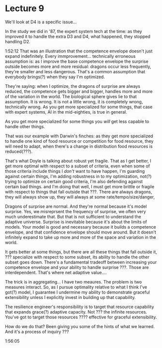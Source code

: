 # Lecture 9

We'll look at D4 is a specific issue...

In the study we did in '87, the expert system tech at the time: as they improved it to handle the extra D3 and D4, what happened, they stopped handling D2.

1:52:12
That was an illustration that the competence envelope doesn't just expand
indefinitely. Every immprovement... technically erroneous assumption is: as I improve the base
competence envelope the surprise outside becomes more and more residual:
dragons occur less frequently, they're smaller and less dangerous. That's a
common assumption that everybody brings(?) when they say I'm optimized.

They're saying: when I optimize, the dragons of surprise are always reduced,
the competence gets bigger and bigger, handles more and more of the variation
in the world. The biological sphere gives lie to that assumption. It is wrong.
It is not a little wrong, it is completely wrong, technically wrong. As you
get more specialized for some things, that case with expert systems, AI in the
mid-eighties, is true in general.

As you get more specialized for some things
you *will* get less capable to handle other things.

That was our example with
Darwin's finches: as they get more specialized to handle one kind of food resource
or competition for food resource, they will need to adapt, when there's a change in distribution
food resources is reduced(???).

 That's what Doyle is talking about robust yet fragile.
That as I get better, I get more optimal with respect to a subset of criteria, even when some of those criteria
include things I *don't* want to have happen, I'm guarding against certain things, I'm adding robustness in to my
optimization, not(?) trying to optimize on certain good criteria, I'm also defending against certain bad things. and I'm doing that well, I must 
get more brittle or fragile with respect to things that fall outside that ???. There are always dragons, they will always show up, they will always at some rate/tempo/size/danger,

Dragons of surprise are normal. And they're normal because it's model surprise. Yes, we misreprsent the frequency of surprise, we often very much underestimate that. But that is
not sufficient to understand the adaptive universe. Surprise is inevitable because it's about the limits of models. Your model is good and necessary because it builds a competence
envelope, and that confidence envelope should move around. But it doesn't infinitely expand to take up more and more of the space and variation in the world. 

It gets better at some things, but there are all these things that fall outside it, ??? specialize with respect to some subset, its ability to handle the other subset goes down.
There's a fundamental tradeoff between increasing your competence envelope and your ability to handle surprise ???. Those are interdependent. That's where net adaptive value....

The trick is in aggregating... I have two meaures. The problem is two measures interact. So, as I pursue optimality relative to what I think I've got(?) model, I guarantee I undermine my ability to demonstrate graceful extensibility unless I explicitly invest in building up that capability. 

The resilience engineer's responsibility is to target that resource
capability that expands grace(?) adaptive capacity. Not ??? the infinite
resources. You've got to target those resources ???? effective for graceful
extensibility.

How do we do that? Been giving you some of the hints of what we learned. And it's a process of inquiry ???

1:56:05